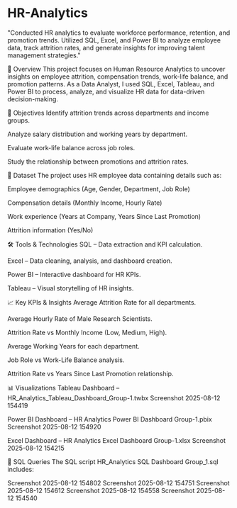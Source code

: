 # HR-Analytics

"Conducted HR analytics to evaluate workforce performance, retention, and promotion trends. Utilized SQL, Excel, and Power BI to analyze employee data, track attrition rates, and generate insights for improving talent management strategies."

📌 Overview This project focuses on Human Resource Analytics to uncover insights on employee attrition, compensation trends, work-life balance, and promotion patterns. As a Data Analyst, I used SQL, Excel, Tableau, and Power BI to process, analyze, and visualize HR data for data-driven decision-making.

🎯 Objectives Identify attrition trends across departments and income groups.

Analyze salary distribution and working years by department.

Evaluate work-life balance across job roles.

Study the relationship between promotions and attrition rates.

📂 Dataset The project uses HR employee data containing details such as:

Employee demographics (Age, Gender, Department, Job Role)

Compensation details (Monthly Income, Hourly Rate)

Work experience (Years at Company, Years Since Last Promotion)

Attrition information (Yes/No)

🛠 Tools & Technologies SQL – Data extraction and KPI calculation.

Excel – Data cleaning, analysis, and dashboard creation.

Power BI – Interactive dashboard for HR KPIs.

Tableau – Visual storytelling of HR insights.

📈 Key KPIs & Insights Average Attrition Rate for all departments.

Average Hourly Rate of Male Research Scientists.

Attrition Rate vs Monthly Income (Low, Medium, High).

Average Working Years for each department.

Job Role vs Work-Life Balance analysis.

Attrition Rate vs Years Since Last Promotion relationship.

📊 Visualizations Tableau Dashboard – HR_Analytics_Tableau_Dashboard_Group-1.twbx 
Screenshot 2025-08-12 154419

Power BI Dashboard – HR Analytics Power BI Dashboard Group-1.pbix 
Screenshot 2025-08-12 154920

Excel Dashboard – HR Analytics Excel Dashboard Group-1.xlsx 
Screenshot 2025-08-12 154215

📜 SQL Queries The SQL script HR_Analytics SQL Dashboard Group_1.sql includes:

Screenshot 2025-08-12 154802
Screenshot 2025-08-12 154751
Screenshot 2025-08-12 154612 
Screenshot 2025-08-12 154558 
Screenshot 2025-08-12 154540
